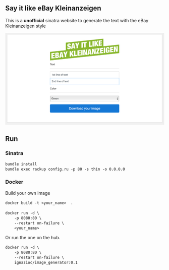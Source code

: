 ## Say it like eBay Kleinanzeigen
This is a **unofficial** sinatra website to generate the text with the eBay Kleinanzeigen style

![](screen.png)
## Run

### Sinatra
```
bundle install
bundle exec rackup config.ru -p 80 -s thin -o 0.0.0.0
```


### Docker
Build your own image
```
docker build -t <your_name>  .

docker run -d \
	-p 8080:80 \
	--restart on-failure \
	<your_name>

```


Or run the one on the hub.

```
docker run -d \
	-p 8080:80 \
	--restart on-failure \
	ignazioc/image_generator:0.1
```